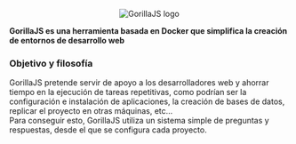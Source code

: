 <p align="center">
  <img src="http://s23.postimg.org/ka5fnkw23/logo_mini.jpg" alt="GorillaJS logo"/>
</p>

**GorillaJS es una herramienta basada en Docker que simplifica la creación de entornos de desarrollo web**

### Objetivo y filosofía  

GorillaJS pretende servir de apoyo a los desarrolladores web y ahorrar tiempo en la ejecución de tareas repetitivas, como podrían ser la configuración e instalación de aplicaciones, la creación de bases de datos, replicar el proyecto en otras máquinas, etc...  
Para conseguir esto, GorillaJS utiliza un sistema simple de preguntas y respuestas, desde el que se configura cada proyecto.
